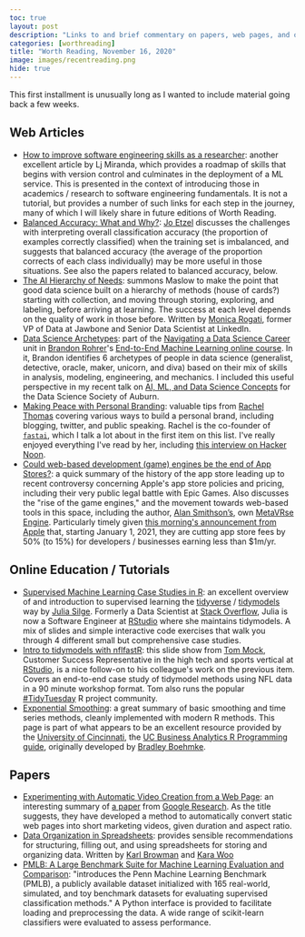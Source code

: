 ```yaml
---
toc: true
layout: post
description: "Links to and brief commentary on papers, web pages, and other material that I've recently read and found shareworthy."
categories: [worthreading]
title: "Worth Reading, November 16, 2020"
image: images/recentreading.png
hide: true
---
```


This first installment is unusually long as I wanted to include material going back a few weeks.

## Web Articles

- [How to improve software engineering skills as a researcher](https://ljvmiranda921.github.io/notebook/2020/11/15/data-science-swe/): another excellent article by Lj Miranda, which provides a roadmap of skills that begins with version control and culminates in the deployment of a ML service. This is presented in the context of introducing those in academics / research to software engineering fundamentals. It is not a tutorial, but provides a number of such links for each step in the journey, many of which I will likely share in future editions of Worth Reading.
- [Balanced Accuracy: What and Why?](http://mvpa.blogspot.com/2015/12/balanced-accuracy-what-and-why.html): [Jo Etzel](https://twitter.com/JosetAEtzel) discusses the challenges with interpreting overall classification accuracy (the proportion of examples correctly classified) when the training set is imbalanced, and suggests that balanced accuracy (the average of the proportion corrects of each class individually) may be more useful in those situations. See also the papers related to balanced accuracy, below.
- [The AI Hierarchy of Needs](https://hackernoon.com/the-ai-hierarchy-of-needs-18f111fcc007): summons Maslow to make the point that good data science built on a hierarchy of methods (house of cards?) starting with collection, and moving through storing, exploring, and labeling, before arriving at learning. The success at each level depends on the quality of work in those before. Written by [Monica Rogati](https://twitter.com/mrogati), former VP of Data at Jawbone and Senior Data Scientist at LinkedIn.
- [Data Science Archetypes](https://e2eml.school/data_science_archetypes.html): part of the [Navigating a Data Science Career](https://end-to-end-machine-learning.teachable.com/p/navigating-a-data-science-career) unit in [Brandon Rohrer](https://twitter.com/_brohrer_)'s [End-to-End Machine Learning online course](https://end-to-end-machine-learning.teachable.com). In it, Brandon identifies 6 archetypes of people in data science (generalist, detective, oracle, maker, unicorn, and diva) based on their mix of skills in analysis, modeling, engineering, and mechanics. I included this useful perspective in my recent talk on [AI, ML, and Data Science Concepts](https://olearydj.github.io/antisimplistic/presentation/datascience/2020/11/16/dssa-aiml-concepts.html) for the Data Science Society of Auburn.
- [Making Peace with Personal Branding](https://www.fast.ai/2017/12/18/personal-brand/): valuable tips from [Rachel Thomas](https://twitter.com/math_rachel) covering various ways to build a personal brand, including blogging, twitter, and public speaking. Rachel is the co-founder of [`fastai`](https://docs.fast.ai), which I talk a lot about in the first item on this list. I've really enjoyed everything I've read by her, including [this interview on Hacker Noon](https://hackernoon.com/interview-with-the-co-founder-and-researcher-at-fast-ai-dr-rachel-thomas-b00e1702a28a).
- [Could web-based development (game) engines be the end of App Stores?](https://alan-smithson.medium.com/could-web-based-development-game-engines-be-the-end-of-the-app-stores-9a583ae17b14): a quick summary of the history of the app store leading up to recent controversy concerning Apple's app store policies and pricing, including their very public legal battle with Epic Games. Also discusses the "rise of the game engines," and the movement towards web-based tools in this space, including the author, [Alan Smithson’s](https://twitter.com/AlanSmithson1), own [MetaVRse Engine](https://metavrse.com/). Particularly timely given [this morning's announcement from Apple](https://www.apple.com/newsroom/2020/11/apple-announces-app-store-small-business-program/?afid=p239%7C10078&cid=aos-us-aff-ir) that, starting January 1, 2021, they are cutting app store fees by 50% (to 15%) for developers / businesses earning less than $1m/yr.

## Online Education / Tutorials

- [Supervised Machine Learning Case Studies in R](https://supervised-ml-course.netlify.app): an excellent overview of and introduction to supervised learning the [tidyverse](https://www.tidyverse.org) / [tidymodels](https://www.tidymodels.org) way by [Julia Silge](https://twitter.com/juliasilge). Formerly a Data Scientist at [Stack Overflow](https://stackoverflow.com), Julia is now a Software Engineer at [RStudio](https://rstudio.com) where she maintains tidymodels. A mix of slides and simple interactive code exercises that walk you through 4 different small but comprehensive case studies.
- [Intro to tidymodels with nflfastR](https://cmsac-tidymodels.netlify.app/#1): this slide show from [Tom Mock](https://twitter.com/thomas_mock), Customer Success Representative in the high tech and sports vertical at [RStudio](https://rstudio.com), is a nice follow-on to his colleague's work on the previous item. Covers an end-to-end case study of tidymodel methods using NFL data in a 90 minute workshop format. Tom also runs the popular [#TidyTuesday](https://github.com/rfordatascience/tidytuesday/blob/master/README.md) R project community.
- [Exponential Smoothing](http://uc-r.github.io/ts_exp_smoothing): a great summary of basic smoothing and time series methods, cleanly implemented with modern R methods. This page is part of what appears to be an excellent resource provided by the [University of Cincinnati](https://twitter.com/UC_Rstats), the [UC Business Analytics R Programming guide](http://uc-r.github.io), originally developed by [Bradley Boehmke](https://twitter.com/bradleyboehmke).

## Papers

- [Experimenting with Automatic Video Creation from a Web Page](https://ai.googleblog.com/2020/10/experimenting-with-automatic-video.html): an interesting summary of [a paper](https://research.google/pubs/pub49618/) from [Google Research](https://twitter.com/googIeresearch). As the title suggests, they have developed a method to automatically convert static web pages into  short marketing videos, given duration and aspect ratio.
- [Data Organization in Spreadsheets](https://www.tandfonline.com/doi/full/10.1080/00031305.2017.1375989): provides sensible recommendations for structuring, filling out, and using spreadsheets for storing and organizing data. Written by [Karl Browman](https://twitter.com/kwbroman) and [Kara Woo](https://twitter.com/kara_woo)
- [PMLB: A Large Benchmark Suite for Machine Learning Evaluation and Comparison](https://arxiv.org/abs/1703.00512): "introduces the Penn Machine Learning Benchmark (PMLB), a publicly available dataset initialized with 165 real-world, simulated, and toy benchmark datasets for evaluating supervised classification methods." A Python interface is provided to facilitate loading and preprocessing the data. A wide range of scikit-learn classifiers were evaluated to assess performance.
